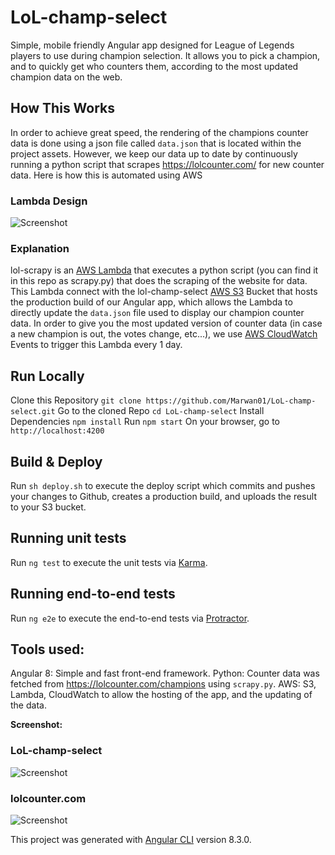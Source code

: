 # LoL-champ-select

Simple, mobile friendly Angular app designed for League of Legends players to use during champion selection. It allows you to pick a champion, and to quickly get who counters them, according to the most updated champion data on the web. 


## How This Works

In order to achieve great speed, the rendering of the champions counter data is done using a json file called `data.json` that is located within the project assets. However, we keep our data up to date by continuously running a python script that scrapes https://lolcounter.com/ for new counter data. Here is how this is automated using AWS

### Lambda Design

![Screenshot](/src/assets/aws.png)

### Explanation

lol-scrapy is an [AWS Lambda](https://aws.amazon.com/lambda/) that executes a python script (you can find it in this repo as scrapy.py) that does the scraping of the website for data. This Lambda connect with the lol-champ-select [AWS S3](https://aws.amazon.com/s3/) Bucket that hosts the production build of our Angular app, which allows the Lambda to directly update the `data.json` file used to display our champion counter data. In order to give you the most updated version of counter data (in case a new champion is out, the votes change, etc...), we use [AWS CloudWatch](https://aws.amazon.com/cloudwatch/) Events to trigger this Lambda every 1 day.

## Run Locally 

Clone this Repository `git clone https://github.com/Marwan01/LoL-champ-select.git`
Go to the cloned Repo `cd LoL-champ-select`
Install Dependencies `npm install`
Run `npm start`
On your browser, go to `http://localhost:4200`

## Build & Deploy

Run `sh deploy.sh` to execute the deploy script which commits and pushes your changes to Github, creates a production build, and uploads the result to your S3 bucket.

## Running unit tests

Run `ng test` to execute the unit tests via [Karma](https://karma-runner.github.io).

## Running end-to-end tests

Run `ng e2e` to execute the end-to-end tests via [Protractor](http://www.protractortest.org/).

## Tools used:

Angular 8: Simple and fast front-end framework.
Python: Counter data was fetched from https://lolcounter.com/champions using `scrapy.py`.
AWS: S3, Lambda, CloudWatch to allow the hosting of the app, and the updating of the data.

 <strong>Screenshot:</strong>

 ### LoL-champ-select 

![Screenshot](/src/assets/app.png)

### lolcounter.com 

![Screenshot](/src/assets/lolcounter.png)

This project was generated with [Angular CLI](https://github.com/angular/angular-cli) version 8.3.0.
